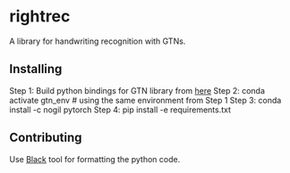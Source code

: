# rightrec

A library for handwriting recognition with GTNs.

## Installing

Step 1: Build python bindings for GTN library from [here](https://github.com/fairinternal/gtn#using-python-bindings)
Step 2: conda activate gtn_env # using the same environment from Step 1
Step 3: conda install -c nogil pytorch
Step 4: pip install -e requirements.txt

## Contributing

Use [Black](https://github.com/psf/black) tool for formatting the python code.
